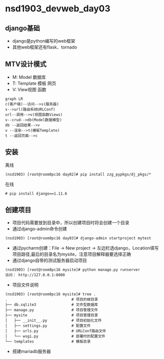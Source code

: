 # nsd1903_devweb_day03

## django基础

- django是python编写的web框架
- 其他web框架还有flask、tornado

## MTV设计模式

- M: Model 数据库
- T: Template 模板 网页
- V: View视图 函数

```mermaid
graph LR
c(客户端)--访问-->s(服务器)
s-->url(路由系统URLConf)
url--调用-->v(视图函数Views)
v--crud-->db(Model数据模型)
db --返回结果-->v
v --渲染-->t(模板Template)
t --返回页面-->c

```

## 安装

离线

```shell
(nsd1903) [root@room8pc16 day02]# pip install zzg_pypkgs/dj_pkgs/*
```

在线

```shell
# pip install django==1.11.6
```

## 创建项目

- 项目代码需要放到目录中，所以创建项目时将会创建一个目录
- 通过django-admin命令创建

```shell
(nsd1903) [root@room8pc16 day03]# django-admin startproject mytest
```

- 通过pycharm创建：File -> New project -> 左边栏选django，Location填写项目路径,最后的目录名为mysite，注意项目解释器要选择正确
- 通过django自带的测试服务器启动项目

```shell
(nsd1903) [root@room8pc16 mysite]# python manage.py runserver
访问： http://127.0.0.1:8000
```

- 项目文件说明

```shell
(nsd1903) [root@room8pc16 mysite]# tree .
.                             # 项目的根目录
├── db.sqlite3                # 文件型数据库
├── manage.py                 # 项目管理文件
├── mysite                    # 项目管理目录
│   ├── __init__.py           # 项目初始化文件
│   ├── settings.py           # 配置文件
│   ├── urls.py               # URLConf路由文件
│   └── wsgi.py               # 部署时的配置文件
└── templates                 # 模板目录
```

- 搭建mariadb服务器







